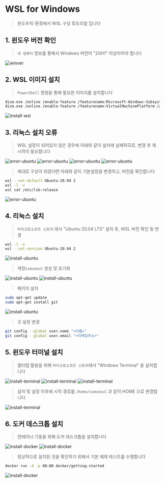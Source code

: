 # WSL for Windows
> 윈도우10 환경에서 WSL 구성 튜토리얼 입니다


## 1. 윈도우 버전 확인
> `내 컴퓨터` 정보를 통해서 Windows 버전이 "20H1" 이상이어야 합니다

![winver](images/winver.png)


## 2. WSL 이미지 설치
> `PowerShell` 명령을 통해 필요한 이미지를 설치합니다

```bash
dism.exe /online /enable-feature /featurename:Microsoft-Windows-Subsystem-Linux /all /norestart
dism.exe /online /enable-feature /featurename:VirtualMachinePlatform /all /norestart
```

![install-wsl](images/intstall-wsl.png)


## 3. 리눅스 설치 오류

> WSL 설정이 되어있지 않은 경우에 아래와 같이 설치에 실패하므로, 변경 후 재시작이 필요합니다

![error-ubuntu](images/error-ubuntu-1.png)
![error-ubuntu](images/error-ubuntu-2.png)
![error-ubuntu](images/error-ubuntu-3.png)
![error-ubuntu](images/error-ubuntu-4.png)

> 제대로 구성이 되었다면 아래와 같이 기본설정을 변경하고, 버전을 확인합니다

```bash
wsl --set-default Ubuntu-20.04 2
wsl -l -v
wsl cat /etc/lsb-release
```

![error-ubuntu](images/error-ubuntu-5.png)


## 4. 리눅스 설치

> `마이크로소프트 스토어` 에서 "Ubuntu 20.04 LTS" 설치 후, WSL 버전 확인 및 변경

```bash
wsl -l -v
wsl --set-version Ubuntu-20.04 2
```

![install-ubuntu](images/install-ubuntu-1.png)

> 계정`ssmseoul` 생성 및 초기화

![install-ubuntu](images/install-ubuntu-2.png)
![install-ubuntu](images/install-ubuntu-3.png)

> 패키지 설치
```bash
sudo apt-get update
sudo apt-get install git
```

![install-ubuntu](images/install-ubuntu-4.png)

> 깃 설정 변경

```bash
git config --global user.name "<이름>"
git config --global user.email "<이메일주소>"
```


## 5. 윈도우 터미널 설치

> 멀티탭 활용을 위해 `마이크로소프트 스토어`에서 "Windows Terminal" 을 설치합니다

![install-terminal](images/install-terminal-1.png)
![install-terminal](images/install-terminal-2.png)
![install-terminal](images/install-terminal-3.png)

> 설치 및 설정 이후에 시작 경로를 `/home/ssmseoul` 과 같이 HOME 으로 변경합니다

![install-terminal](images/install-terminal-4.png)


## 6. 도커 데스크톱 설치

> 컨테이너 기동을 위해 도커 데스크톱을 설치합니다 

![install-docker](images/install-docker-1.png)
![install-docker](images/install-docker-2.png)

> 정상적으로 설치된 것을 확인하기 위해서 기본 예제 테스트를 수행합니다

```bash
docker run -d -p 80:80 docker/getting-started
```

![install-docker](images/install-docker-3.png)



